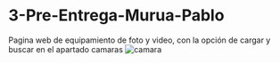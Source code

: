 # 3-Pre-Entrega-Murua-Pablo
Pagina web de equipamiento de foto y video, con la opción de cargar y buscar en el apartado camaras
![camara](https://github.com/muruapablo/3--Pre-Entrega-Murua-Pablo/assets/133605578/2165560e-404e-4dfc-9826-cce183dc0b58)
